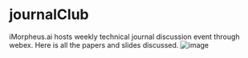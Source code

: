 # journalClub
iMorpheus.ai hosts weekly technical journal discussion event through webex. Here is all the papers and slides discussed.
![image](https://github.com/ziren123/journalClub/blob/master/Slides/JournalClub_11-28.png)
